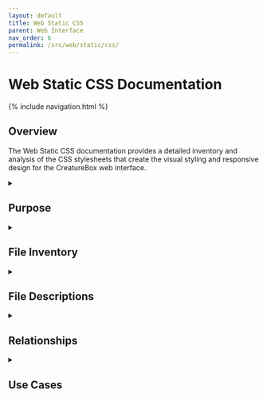 ```yaml
---
layout: default
title: Web Static CSS
parent: Web Interface
nav_order: 6
permalink: /src/web/static/css/
---
```


# Web Static CSS Documentation

{% include navigation.html %}

## Overview

The Web Static CSS documentation provides a detailed inventory and analysis of the CSS stylesheets that create the visual styling and responsive design for the CreatureBox web interface.

<details id="purpose">
<summary><h2>Purpose</h2></summary>
<div markdown="1">

This document catalogs the CSS files within the `src/web/static/css` directory that create the visual styling for the CreatureBox web interface. These stylesheets provide:

- Consistent visual appearance across the application
- Responsive design for different screen sizes
- Component styling for UI elements
- Dark mode/light mode theming
- Visual feedback for user interactions
- Accessibility features

The CSS architecture follows a modular approach, with separate files for different concerns to maintain code organization and facilitate maintenance.

</div>
</details>

<details id="file-inventory">
<summary><h2>File Inventory</h2></summary>
<div markdown="1">

| Filename | Size | Description |
|----------|------|-------------|
| style.css | 24 KB | Main stylesheet with global styles |
| components.css | 15 KB | UI component styles |
| responsive.css | 8 KB | Mobile-responsive styles |
| dark-mode.css | 6 KB | Dark theme styles |
| forms.css | 10 KB | Form element styling |
| tables.css | 8 KB | Table and data display styling |
| animations.css | 4 KB | CSS animations and transitions |
| utilities.css | 6 KB | Utility classes for common adjustments |

</div>
</details>

<details id="file-descriptions">
<summary><h2>File Descriptions</h2></summary>
<div markdown="1">

### style.css
- **Primary Purpose**: Main stylesheet with global styles
- **Key Components**:
  * CSS reset and normalization
  * Typography definitions
  * Color variables and theme
  * Base element styling
  * Layout grid system
  * Main navigation styling
- **Dependencies**: None (root stylesheet)
- **Technical Notes**: Uses CSS variables for theming and consistent styling

### components.css
- **Primary Purpose**: Component-specific styling
- **Key Components**:
  * Button styles and variations
  * Card and panel components
  * Modal dialog styling
  * Alert and notification components
  * Tabs and accordion components
  * Dropdown menus
  * Badges and labels
- **Dependencies**: style.css
- **Technical Notes**: Follows BEM (Block Element Modifier) naming convention

### responsive.css
- **Primary Purpose**: Mobile-responsive design rules
- **Key Components**:
  * Media queries for different screen sizes
  * Mobile navigation menu
  * Responsive grid adjustments
  * Touch-friendly element sizing
  * Layout changes for small screens
  * Print styles
- **Dependencies**: style.css, components.css
- **Technical Notes**: Mobile-first approach with breakpoints for larger screens

### dark-mode.css
- **Primary Purpose**: Dark theme styling
- **Key Components**:
  * Dark color palette overrides
  * Reduced brightness for night usage
  * Contrast adjustments
  * Dark mode for code blocks and syntax highlighting
  * Theme transition effects
- **Dependencies**: style.css
- **Technical Notes**: Toggled via data-theme attribute on root element

### forms.css
- **Primary Purpose**: Form element styling
- **Key Components**:
  * Input field styling
  * Form layout and grouping
  * Validation styling
  * Checkbox and radio button styling
  * Select dropdowns
  * Range sliders
  * Date and time pickers
- **Dependencies**: style.css, components.css
- **Technical Notes**: Includes accessibility enhancements for form elements

### tables.css
- **Primary Purpose**: Table and data display styling
- **Key Components**:
  * Basic table styling
  * Responsive tables
  * Sortable table headers
  * Alternate row styling
  * Data grids
  * Row highlighting
  * Pagination controls
- **Dependencies**: style.css
- **Technical Notes**: Includes responsive behavior for tables on small screens

### animations.css
- **Primary Purpose**: CSS animations and transitions
- **Key Components**:
  * Fade in/out effects
  * Slide transitions
  * Loading indicators
  * Button click effects
  * Hover state animations
  * Page transition effects
- **Dependencies**: style.css
- **Technical Notes**: Designed to degrade gracefully when animations are disabled

### utilities.css
- **Primary Purpose**: Utility classes for common adjustments
- **Key Components**:
  * Spacing utilities (margin, padding)
  * Text alignment classes
  * Display and visibility helpers
  * Flexbox utilities
  * Border and shadow utilities
  * Color and background utilities
- **Dependencies**: style.css
- **Technical Notes**: Single-purpose utility classes following a functional CSS approach

</div>
</details>

<details id="relationships">
<summary><h2>Relationships</h2></summary>
<div markdown="1">

- **Related To**:
  * [Web Static](../web-interface/static.md): Parent module
  * [Web Static JS](./src-web-static-js.md): JavaScript that interacts with styled elements
  * [Web Templates](../web-interface/templates.md): HTML templates where styles are applied
- **Depends On**:
  * HTML structure
  * Media query support in browsers
  * CSS Variables (custom properties)
  * Browser rendering engines
- **Used By**:
  * Web interface pages
  * HTML templates
  * Dynamic content rendered by JavaScript

</div>
</details>

<details id="use-cases">
<summary><h2>Use Cases</h2></summary>
<div markdown="1">

1. **Responsive Layout**:
   - **Description**: Adapting the interface layout for different screen sizes.
   - **Example**: 
     ```css
     /* In responsive.css */
     /* Base mobile styles */
     .container {
       padding: 1rem;
     }
     
     /* Tablet styles */
     @media (min-width: 768px) {
       .container {
         padding: 2rem;
       }
       
       .grid {
         display: grid;
         grid-template-columns: repeat(2, 1fr);
         gap: 1rem;
       }
     }
     
     /* Desktop styles */
     @media (min-width: 1200px) {
       .container {
         max-width: 1140px;
         margin: 0 auto;
       }
       
       .grid {
         grid-template-columns: repeat(3, 1fr);
         gap: 2rem;
       }
     }
     ```

2. **Component Styling**:
   - **Description**: Styling reusable UI components with variations.
   - **Example**: 
     ```css
     /* In components.css */
     /* Button base styles */
     .btn {
       display: inline-block;
       padding: 0.5rem 1rem;
       border-radius: 4px;
       font-weight: 500;
       text-align: center;
       cursor: pointer;
       transition: all 0.3s ease;
     }
     
     /* Button variations */
     .btn--primary {
       background-color: var(--color-primary);
       color: white;
       border: 1px solid var(--color-primary);
     }
     
     .btn--secondary {
       background-color: var(--color-secondary);
       color: white;
       border: 1px solid var(--color-secondary);
     }
     
     .btn--outline {
       background-color: transparent;
       color: var(--color-primary);
       border: 1px solid var(--color-primary);
     }
     
     /* Button sizes */
     .btn--small {
       padding: 0.25rem 0.5rem;
       font-size: 0.875rem;
     }
     
     .btn--large {
       padding: 0.75rem 1.5rem;
       font-size: 1.125rem;
     }
     ```

3. **Dark Mode Implementation**:
   - **Description**: Implementing a dark color scheme for low-light environments.
   - **Example**: 
     ```css
     /* In dark-mode.css */
     /* Light mode (default) variables */
     :root {
       --bg-color: #ffffff;
       --text-color: #333333;
       --card-bg: #f5f5f5;
       --border-color: #e0e0e0;
       --shadow: 0 2px 4px rgba(0,0,0,0.1);
     }
     
     /* Dark mode variables */
     [data-theme="dark"] {
       --bg-color: #1a1a1a;
       --text-color: #f0f0f0;
       --card-bg: #2a2a2a;
       --border-color: #444444;
       --shadow: 0 2px 4px rgba(0,0,0,0.3);
     }
     
     /* Base elements using variables */
     body {
       background-color: var(--bg-color);
       color: var(--text-color);
       transition: background-color 0.3s ease, color 0.3s ease;
     }
     
     .card {
       background-color: var(--card-bg);
       border: 1px solid var(--border-color);
       box-shadow: var(--shadow);
     }
     ```

4. **Form Styling and Validation**:
   - **Description**: Styling form elements with validation feedback.
   - **Example**: 
     ```css
     /* In forms.css */
     /* Input base styling */
     .form-control {
       display: block;
       width: 100%;
       padding: 0.5rem 0.75rem;
       border: 1px solid var(--border-color);
       border-radius: 4px;
       font-size: 1rem;
       line-height: 1.5;
       transition: border-color 0.15s ease-in-out;
     }
     
     .form-control:focus {
       border-color: var(--color-primary);
       outline: 0;
       box-shadow: 0 0 0 0.2rem rgba(0, 123, 255, 0.25);
     }
     
     /* Validation states */
     .form-control.is-valid {
       border-color: var(--color-success);
       background-image: url("data:image/svg+xml,...");
       background-repeat: no-repeat;
       background-position: right calc(0.375em + 0.1875rem) center;
       background-size: calc(0.75em + 0.375rem) calc(0.75em + 0.375rem);
     }
     
     .form-control.is-invalid {
       border-color: var(--color-danger);
       background-image: url("data:image/svg+xml,...");
       background-repeat: no-repeat;
       background-position: right calc(0.375em + 0.1875rem) center;
       background-size: calc(0.75em + 0.375rem) calc(0.75em + 0.375rem);
     }
     
     .invalid-feedback {
       display: none;
       width: 100%;
       margin-top: 0.25rem;
       font-size: 0.875rem;
       color: var(--color-danger);
     }
     
     .form-control.is-invalid ~ .invalid-feedback {
       display: block;
     }
     ```

</div>
</details>

